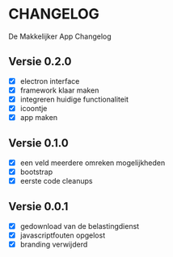 # CHANGELOG

De Makkelijker App Changelog

## Versie 0.2.0
- [x] electron interface
- [x] framework klaar maken
- [x] integreren huidige functionaliteit
- [x] icoontje
- [x] app maken

## Versie 0.1.0
- [x] een veld meerdere omreken mogelijkheden
- [x] bootstrap
- [x] eerste code cleanups

## Versie 0.0.1
- [x] gedownload van de belastingdienst
- [x] javascriptfouten opgelost
- [x] branding verwijderd
